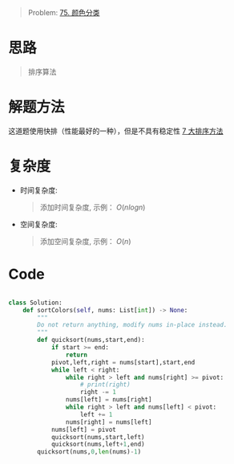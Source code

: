 > Problem: [75. 颜色分类](https://leetcode.cn/problems/sort-colors/description/)

# 思路

> 排序算法

# 解题方法

这道题使用快排（性能最好的一种），但是不具有稳定性
[7 大排序方法](https://blog.csdn.net/weixin_44030298/article/details/102641051)

# 复杂度

- 时间复杂度:

  > 添加时间复杂度, 示例： $O(nlogn)$

- 空间复杂度:
  > 添加空间复杂度, 示例： $O(n)$

# Code

```Python []

class Solution:
    def sortColors(self, nums: List[int]) -> None:
        """
        Do not return anything, modify nums in-place instead.
        """
        def quicksort(nums,start,end):
            if start >= end:
                return
            pivot,left,right = nums[start],start,end
            while left < right:
                while right > left and nums[right] >= pivot:
                    # print(right)
                    right -= 1
                nums[left] = nums[right]
                while right > left and nums[left] < pivot:
                    left += 1
                nums[right] = nums[left]
            nums[left] = pivot
            quicksort(nums,start,left)
            quicksort(nums,left+1,end)
        quicksort(nums,0,len(nums)-1)
```
